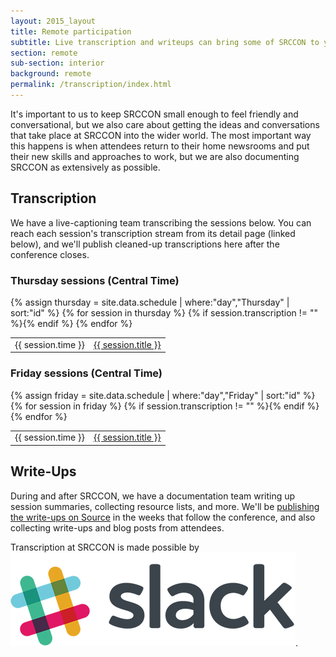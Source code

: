 ```yaml
---
layout: 2015_layout
title: Remote participation
subtitle: Live transcription and writeups can bring some of SRCCON to you.
section: remote
sub-section: interior
background: remote
permalink: /transcription/index.html
---
```


It's important to us to keep SRCCON small enough to feel friendly and conversational, but we also care about getting the ideas and conversations that take place at SRCCON into the wider world. The most important way this happens is when attendees return to their home newsrooms and put their new skills and approaches to work, but we are also documenting SRCCON as extensively as possible.

## Transcription

We have a live-captioning team transcribing the sessions below. You can reach each session's transcription stream from its detail page (linked below), and we'll publish cleaned-up transcriptions here after the conference closes.

<div>
    <h3>Thursday sessions (Central Time)</h3>
    <table>{% assign thursday = site.data.schedule | where:"day","Thursday" | sort:"id" %}
{% for session in thursday %}
        {% if session.transcription != "" %}<tr><td>{{ session.time }}</td><td><a href="http://schedule.srccon.org/#_session-{{ session.id }}">{{ session.title }}</a></td></tr>{% endif %}
{% endfor %}
    </table>
</div>

<div>
    <h3>Friday sessions (Central Time)</h3>
    <table>{% assign friday = site.data.schedule | where:"day","Friday" | sort:"id" %}
{% for session in friday %}
        {% if session.transcription != "" %}<tr><td>{{ session.time }}</td><td><a href="http://schedule.srccon.org/#_session-{{ session.id }}">{{ session.title }}</a></td></tr>{% endif %}
{% endfor %}
    </table>
</div>

## Write-Ups

During and after SRCCON, we have a documentation team writing up session summaries, collecting resource lists, and more. We'll be [publishing the write-ups on Source](https://source.opennews.org) in the weeks that follow the conference, and also collecting write-ups and blog posts from attendees.

<div id="sponsortag">
<p><span>Transcription at SRCCON is made possible by <a href="https://slack.com/"></span><img src="/media/img/partners/slack.jpg" class="transcript" alt="Slack"></a>.</p>
</div>
